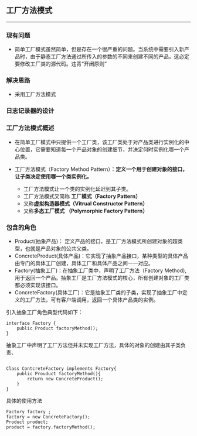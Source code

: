 ## 工厂方法模式
---
### 现有问题

* 简单工厂模式虽然简单，但是存在一个很严重的问题。当系统中需要引入新产品时，由于静态工厂方法通过所传入的参数的不同来创建不同的产品，这必定要修改工厂类的源代码。违背“开闭原则”

### 解决思路
* 采用工厂方法模式

### 日志记录器的设计

### 工厂方法模式概述

 * 在简单工厂模式中只提供一个工厂类，该工厂类处于对产品类进行实例化的中心位置，它需要知道每一个产品对象的创建细节，并决定何时实例化哪一个产品类。
 
 * 工厂方法模式（Factory Method Pattern）：**定义一个用于创建对象的接口，让子类决定使用哪一个类实例化。**
    * 工厂方法模式让一个类的实例化延迟到其子类。
    * 工厂方法模式又简称 **工厂模式（Factory Pattern）**
    * 又称**虚拟构造器模式（Vitrual Constructor Pattern）**
    * 又称**多态工厂模式 （Polymorphic Factory Pattern）** 

### 包含的角色

* Product(抽象产品)： 定义产品的接口，是工厂方法模式所创建对象的超类型，也就是产品对象的公共父类。
* ConcreteProduct(具体产品)：它实现了抽象产品接口，某种类型的具体产品由专门的具体工厂创建，具体工厂和具体产品之间一一对应。
* Factory(抽象工厂)：在抽象工厂类中，声明了工厂方法（Factory Method),用于返回一个产品。抽象工厂是工厂方法模式的核心，所有创建对象的工厂类都必须实现该接口。
* ConcreteFactory(具体工厂)：它是抽象工厂类的子类，实现了抽象工厂中定义的工厂方法，可有客户端调用，返回一个具体产品类的实例。

引入抽象工厂角色典型代码如下：

```
interface Factory {
    public Product factoryMethod();
}
```

抽象工厂中声明了工厂方法但并未实现工厂方法，具体的对象的创建由其子类负责、

```

Class ContcreteFactory implements Factory{
    public Prouduct factoryMethod(){
        return new ConcreteProduct();
    }
}
```

具体的使用方法

```
Factory factory ;
factory = new ConcreteFactory();
Product product;
product = factory.factoryMethod();

```